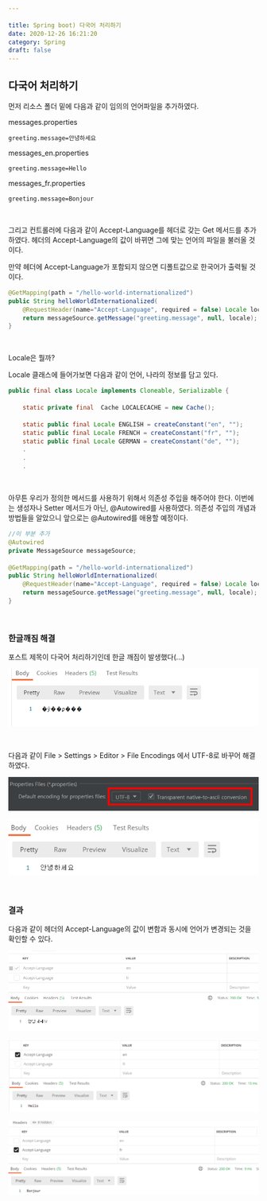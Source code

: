 ```yaml
---

title: Spring boot) 다국어 처리하기
date: 2020-12-26 16:21:20
category: Spring
draft: false
---
```




## 다국어 처리하기



먼저 리소스 폴더 밑에 다음과 같이 임의의 언어파일을 추가하였다.

messages.properties

```
greeting.message=안녕하세요
```

messages_en.properties

```
greeting.message=Hello
```

messages_fr.properties

```
greeting.message=Bonjour
```

<br/>

그리고 컨트롤러에 다음과 같이 Accept-Language를 헤더로 갖는 Get 메서드를 추가하였다. 헤더의 Accept-Language의 값이 바뀌면 그에 맞는 언어의 파일을 불러올 것이다.

만약 헤더에 Accept-Language가 포함되지 않으면 디폴트값으로 한국어가 출력될 것이다.

```java
@GetMapping(path = "/hello-world-internationalized")
public String helloWorldInternationalized(
    @RequestHeader(name="Accept-Language", required = false) Locale locale){
    return messageSource.getMessage("greeting.message", null, locale);
}
```

<br/>

Locale은 뭘까?

Locale 클래스에 들어가보면 다음과 같이 언어, 나라의 정보를 담고 있다.

```java
public final class Locale implements Cloneable, Serializable {

    static private final  Cache LOCALECACHE = new Cache();

    static public final Locale ENGLISH = createConstant("en", "");
    static public final Locale FRENCH = createConstant("fr", "");
    static public final Locale GERMAN = createConstant("de", "");
    .
    .
    .
```

<br/>

아무튼 우리가 정의한 메서드를 사용하기 위해서 의존성 주입을 해주어야 한다. 이번에는 생성자나 Setter 메서드가 아닌, @Autowired를 사용하였다. 의존성 주입의 개념과 방법들을 알았으니 앞으로는 @Autowired를 애용할 예정이다.

```java
//이 부분 추가
@Autowired
private MessageSource messageSource;

@GetMapping(path = "/hello-world-internationalized")
public String helloWorldInternationalized(
    @RequestHeader(name="Accept-Language", required = false) Locale locale){
    return messageSource.getMessage("greeting.message", null, locale);
}
```

<br/>

### 한글깨짐 해결

포스트 제목이 다국어 처리하기인데 한글 깨짐이 발생했다(...)

![image-20201227162049362](SpringBoot9-multiLanguage.assets/image-20201227162049362.png)

<br/>

다음과 같이 File > Settings > Editor > File Encodings 에서 UTF-8로 바꾸어 해결하였다.

![image-20201227161738549](SpringBoot9-multiLanguage.assets/image-20201227161738549.png)

![image-20201227162123587](SpringBoot9-multiLanguage.assets/image-20201227162123587.png)

<br/>

### 결과

다음과 같이 헤더의 Accept-Language의 값이 변함과 동시에 언어가 변경되는 것을 확인할 수 있다. 

![image-20201227165217990](SpringBoot9-multiLanguage.assets/image-20201227165217990.png)

![image-20201227165230067](SpringBoot9-multiLanguage.assets/image-20201227165230067.png)

![image-20201227165247025](SpringBoot9-multiLanguage.assets/image-20201227165247025.png)